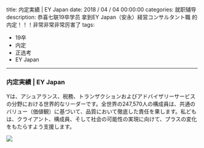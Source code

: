 title: 内定実績 | EY Japan
date: 2018 / 04 / 04 00:00:00
categories: 就职辅导
description: 恭喜七联19卒学员 拿到EY Japan（安永）経営コンサルタント職 的内定！！！非常非常非常厉害了
tags: 
- 19卒
- 内定
- 正选考
- EY Japan

---

### 内定実績 | EY Japan

Yは、アシュアランス、税務、トランザクションおよびアドバイザリーサービスの分野における世界的なリーダーです。全世界の247,570人の構成員は、共通のバリュー（価値観）に基づいて、品質において徹底した責任を果します。私どもは、クライアント、構成員、そして社会の可能性の実現に向けて、プラスの変化をもたらすよう支援します。

![](http://wx3.sinaimg.cn/mw690/a9a40e85gy1fq0woo6wf1j20in0x4mzc.jpg)